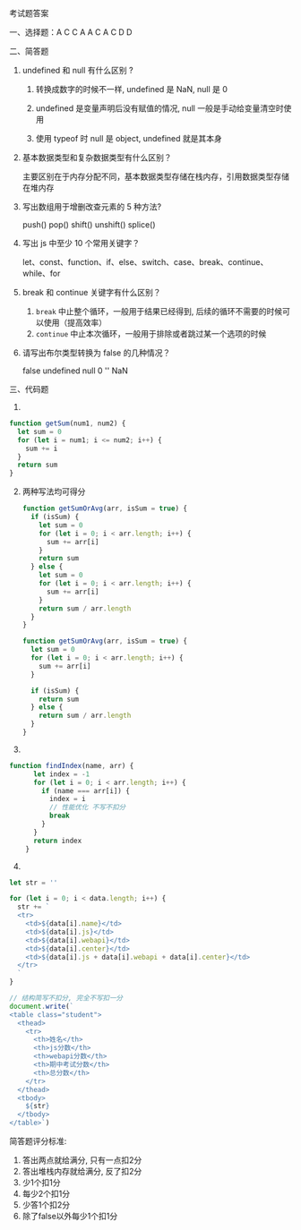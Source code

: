 考试题答案

一、选择题：A C C A A C A C D D

二、简答题

1. undefined 和 null 有什么区别 ?

   1. 转换成数字的时候不一样, undefined 是 NaN, null 是 0

   2. undefined 是变量声明后没有赋值的情况, null 一般是手动给变量清空时使用

   3. 使用 typeof 时 null 是 object, undefined 就是其本身

2. 基本数据类型和复杂数据类型有什么区别？

   主要区别在于内存分配不同，基本数据类型存储在栈内存，引用数据类型存储在堆内存

3. 写出数组用于增删改查元素的 5 种方法?

   push() pop() shift() unshift() splice()

4. 写出 js 中至少 10 个常用关键字？

   let、const、function、if、else、switch、case、break、continue、while、for

5. break 和 continue 关键字有什么区别？

   1. `break`   中止整个循环，一般用于结果已经得到, 后续的循环不需要的时候可以使用（提高效率）  
   2. `continue`  中止本次循环，一般用于排除或者跳过某一个选项的时候

6. 请写出布尔类型转换为 false 的几种情况？

   false undefined null 0 '' NaN



三、代码题

1. 

   ```js
   function getSum(num1, num2) {
     let sum = 0
     for (let i = num1; i <= num2; i++) {
       sum += i
     }
     return sum
   }
   ```

2. 两种写法均可得分

   ```js
   function getSumOrAvg(arr, isSum = true) {
     if (isSum) {
       let sum = 0
       for (let i = 0; i < arr.length; i++) {
         sum += arr[i]
       }
       return sum
     } else {
       let sum = 0
       for (let i = 0; i < arr.length; i++) {
         sum += arr[i]
       }
       return sum / arr.length
     }
   }
   ```

   ```js
   function getSumOrAvg(arr, isSum = true) {
     let sum = 0
     for (let i = 0; i < arr.length; i++) {
       sum += arr[i]
     }
   
     if (isSum) {
       return sum
     } else {
       return sum / arr.length
     }
   }
   ```

3. 

   ```js
   function findIndex(name, arr) {
         let index = -1
         for (let i = 0; i < arr.length; i++) {
           if (name === arr[i]) {
             index = i
             // 性能优化 不写不扣分
             break
           }
         }
         return index
       }
   ```

4. 

   ```js
   let str = ''
   
   for (let i = 0; i < data.length; i++) {
     str += `
     <tr>
       <td>${data[i].name}</td>
       <td>${data[i].js}</td>
       <td>${data[i].webapi}</td>
       <td>${data[i].center}</td>
       <td>${data[i].js + data[i].webapi + data[i].center}</td>
     </tr>
     `
   }
   
   // 结构简写不扣分, 完全不写扣一分
   document.write(`
   <table class="student">
     <thead>
       <tr>
         <th>姓名</th>
         <th>js分数</th>
         <th>webapi分数</th>
         <th>期中考试分数</th>
         <th>总分数</th>
       </tr>
     </thead>
     <tbody>
       ${str}
     </tbody>
   </table>`)
   ```

   



简答题评分标准:

1. 答出两点就给满分, 只有一点扣2分
2. 答出堆栈内存就给满分, 反了扣2分
3. 少1个扣1分
4. 每少2个扣1分
5. 少答1个扣2分
6. 除了false以外每少1个扣1分

